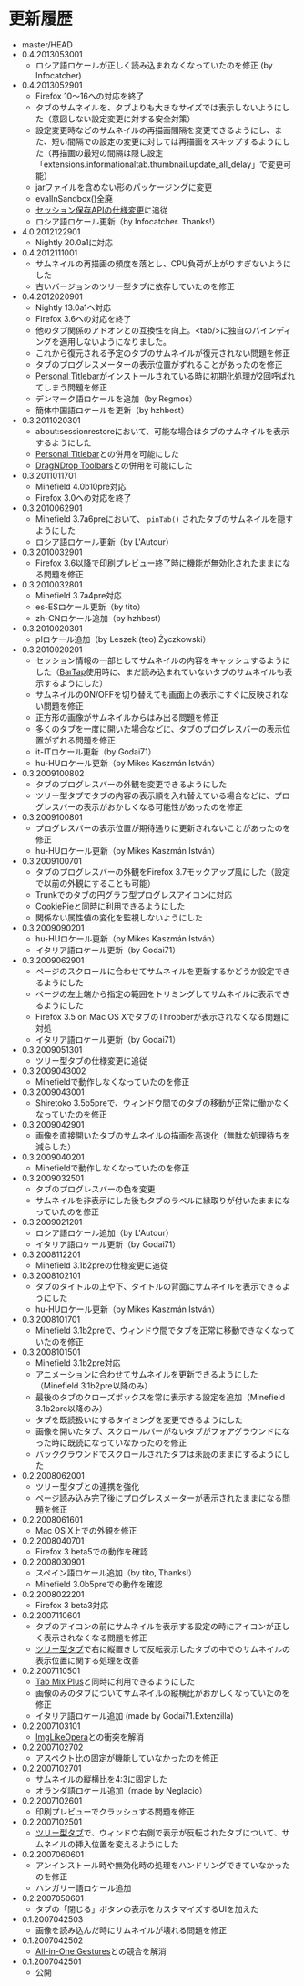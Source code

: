 # 更新履歴

 - master/HEAD
 - 0.4.2013053001
   * ロシア語ロケールが正しく読み込まれなくなっていたのを修正 (by Infocatcher)
 - 0.4.2013052901
   * Firefox 10〜16への対応を終了
   * タブのサムネイルを、タブよりも大きなサイズでは表示しないようにした（意図しない設定変更に対する安全対策）
   * 設定変更時などのサムネイルの再描画間隔を変更できるようにし、また、短い間隔での設定の変更に対しては再描画をスキップするようにした（再描画の最短の間隔は隠し設定「extensions.informationaltab.thumbnail.update_all_delay」で変更可能）
   * jarファイルを含めない形のパッケージングに変更
   * evalInSandbox()全廃
   * [セッション保存APIの仕様変更](http://dutherenverseauborddelatable.wordpress.com/2013/05/23/add-on-breakage-continued-list-of-add-ons-that-will-probably-be-affected/)に追従
   * ロシア語ロケール更新（by Infocatcher. Thanks!）
 - 4.0.2012122901
   * Nightly 20.0a1に対応
 - 0.4.2012111001
   * サムネイルの再描画の頻度を落とし、CPU負荷が上がりすぎないようにした
   * 古いバージョンのツリー型タブに依存していたのを修正
 - 0.4.2012020901
   * Nightly 13.0a1へ対応
   * Firefox 3.6への対応を終了
   * 他のタブ関係のアドオンとの互換性を向上。&lt;tab/&gt;に独自のバインディングを適用しないようになりました。
   * これから復元される予定のタブのサムネイルが復元されない問題を修正
   * タブのプログレスメーターの表示位置がずれることがあったのを修正
   * [Personal Titlebar](https://addons.mozilla.org/firefox/addon/personal-titlebar/)がインストールされている時に初期化処理が2回呼ばれてしまう問題を修正
   * デンマーク語ロケールを追加（by Regmos）
   * 簡体中国語ロケールを更新（by hzhbest）
 - 0.3.2011020301
   * about:sessionrestoreにおいて、可能な場合はタブのサムネイルを表示するようにした
   * [Personal Titlebar](https://addons.mozilla.org/firefox/addon/personal-titlebar/)との併用を可能にした
   * [DragNDrop Toolbars](https://addons.mozilla.org/firefox/addon/dragndrop-toolbars/)との併用を可能にした
 - 0.3.2011011701
   * Minefield 4.0b10pre対応
   * Firefox 3.0への対応を終了
 - 0.3.2010062901
   * Minefield 3.7a6preにおいて、 `pinTab()` されたタブのサムネイルを隠すようにした
   * ロシア語ロケール更新（by L'Autour）
 - 0.3.2010032901
   * Firefox 3.6以降で印刷プレビュー終了時に機能が無効化されたままになる問題を修正
 - 0.3.2010032801
   * Minefield 3.7a4pre対応
   * es-ESロケール更新（by tito）
   * zh-CNロケール追加（by hzhbest）
 - 0.3.2010020301
   * plロケール追加（by Leszek (teo) Życzkowski）
 - 0.3.2010020201
   * セッション情報の一部としてサムネイルの内容をキャッシュするようにした（[BarTap](https://addons.mozilla.org/firefox/addon/67651)使用時に、まだ読み込まれていないタブのサムネイルも表示するようにした）
   * サムネイルのON/OFFを切り替えても画面上の表示にすぐに反映されない問題を修正
   * 正方形の画像がサムネイルからはみ出る問題を修正
   * 多くのタブを一度に開いた場合などに、タブのプログレスバーの表示位置がずれる問題を修正
   * it-ITロケール更新（by Godai71）
   * hu-HUロケール更新（by Mikes Kaszmán István）
 - 0.3.2009100802
   * タブのプログレスバーの外観を変更できるようにした
   * ツリー型タブでタブの内容の表示順を入れ替えている場合などに、プログレスバーの表示がおかしくなる可能性があったのを修正
 - 0.3.2009100801
   * プログレスバーの表示位置が期待通りに更新されないことがあったのを修正
   * hu-HUロケール更新（by Mikes Kaszmán István）
 - 0.3.2009100701
   * タブのプログレスバーの外観をFirefox 3.7モックアップ風にした（設定で以前の外観にすることも可能）
   * Trunkでのタブの円グラフ型プログレスアイコンに対応
   * [CookiePie](http://www.nektra.com/products/cookiepie-tab-firefox-extension)と同時に利用できるようにした
   * 関係ない属性値の変化を監視しないようにした
 - 0.3.2009090201
   * hu-HUロケール更新（by Mikes Kaszmán István）
   * イタリア語ロケール更新（by Godai71）
 - 0.3.2009062901
   * ページのスクロールに合わせてサムネイルを更新するかどうか設定できるようにした
   * ページの左上端から指定の範囲をトリミングしてサムネイルに表示できるようにした
   * Firefox 3.5 on Mac OS XでタブのThrobberが表示されなくなる問題に対処
   * イタリア語ロケール更新（by Godai71）
 - 0.3.2009051301
   * ツリー型タブの仕様変更に追従
 - 0.3.2009043002
   * Minefieldで動作しなくなっていたのを修正
 - 0.3.2009043001
   * Shiretoko 3.5b5preで、ウィンドウ間でのタブの移動が正常に働かなくなっていたのを修正
 - 0.3.2009042901
   * 画像を直接開いたタブのサムネイルの描画を高速化（無駄な処理待ちを減らした）
 - 0.3.2009040201
   * Minefieldで動作しなくなっていたのを修正
 - 0.3.2009032501
   * タブのプログレスバーの色を変更
   * サムネイルを非表示にした後もタブのラベルに縁取りが付いたままになっていたのを修正
 - 0.3.2009021201
   * ロシア語ロケール追加（by L'Autour）
   * イタリア語ロケール更新（by Godai71）
 - 0.3.2008112201
   * Minefield 3.1b2preの仕様変更に追従
 - 0.3.2008102101
   * タブのタイトルの上や下、タイトルの背面にサムネイルを表示できるようにした
   * hu-HUロケール更新（by Mikes Kaszmán István）
 - 0.3.2008101701
   * Minefield 3.1b2preで、ウィンドウ間でタブを正常に移動できなくなっていたのを修正
 - 0.3.2008101501
   * Minefield 3.1b2pre対応
   * アニメーションに合わせてサムネイルを更新できるようにした（Minefield 3.1b2pre以降のみ）
   * 最後のタブのクローズボックスを常に表示する設定を追加（Minefield 3.1b2pre以降のみ）
   * タブを既読扱いにするタイミングを変更できるようにした
   * 画像を開いたタブ、スクロールバーがないタブがフォアグラウンドになった時に既読になっていなかったのを修正
   * バックグラウンドでスクロールされたタブは未読のままにするようにした
 - 0.2.2008062001
   * ツリー型タブとの連携を強化
   * ページ読み込み完了後にプログレスメーターが表示されたままになる問題を修正
 - 0.2.2008061601
   * Mac OS X上での外観を修正
 - 0.2.2008040701
   * Firefox 3 beta5での動作を確認
 - 0.2.2008030901
   * スペイン語ロケール追加（by tito, Thanks!）
   * Minefield 3.0b5preでの動作を確認
 - 0.2.2008022201
   * Firefox 3 beta3対応
 - 0.2.2007110601
   * タブのアイコンの前にサムネイルを表示する設定の時にアイコンが正しく表示されなくなる問題を修正
   * [ツリー型タブ](http://piro.sakura.ne.jp/xul/_treestyletab.html)で右に縦置きして反転表示したタブの中でのサムネイルの表示位置に関する処理を改善
 - 0.2.2007110501
   * [Tab Mix Plus](https://addons.mozilla.org/firefox/addon/1122)と同時に利用できるようにした
   * 画像のみのタブについてサムネイルの縦横比がおかしくなっていたのを修正
   * イタリア語ロケール追加 (made by Godai71.Extenzilla)
 - 0.2.2007103101
   * [ImgLikeOpera](https://addons.mozilla.org/firefox/addon/1672)との衝突を解消
 - 0.2.2007102702
   * アスペクト比の固定が機能していなかったのを修正
 - 0.2.2007102701
   * サムネイルの縦横比を4:3に固定した
   * オランダ語ロケール追加（made by Neglacio）
 - 0.2.2007102601
   * 印刷プレビューでクラッシュする問題を修正
 - 0.2.2007102501
   * [ツリー型タブ](http://piro.sakura.ne.jp/xul/_treestyletab.html)で、ウィンドウ右側で表示が反転されたタブについて、サムネイルの挿入位置を変えるようにした
 - 0.2.2007060601
   * アンインストール時や無効化時の処理をハンドリングできていなかったのを修正
   * ハンガリー語ロケール追加
 - 0.2.2007050601
   * タブの「閉じる」ボタンの表示をカスタマイズするUIを加えた
 - 0.1.2007042503
   * 画像を読み込んだ時にサムネイルが壊れる問題を修正
 - 0.1.2007042502
   * [All-in-One Gestures](https://addons.mozilla.org/firefox/addon/12)との競合を解消
 - 0.1.2007042501
   * 公開

